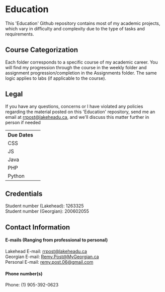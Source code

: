 # Education
This 'Education' Github repository contains most of my academic projects, which vary in difficulty and complexity due to the type of tasks and requirements.

## Course Categorization
Each folder corresponds to a specific course of my academic career. You will find my progression through the course in the weekly folder and assignment progression/completion in the Assignments folder. The same logic applies to labs (if applicable to the course).

## Legal
If you have any questions, concerns or I have violated any policies regarding the material posted on this 'Education' repository, send me an email at rrpost@lakeheadu.ca, and we'll discuss this matter further in person if needed

<table>
  <tr>
    <th>
      Due Dates
    </th>
  </tr>
  <tr>
    <td>CSS</td>
    <td></td>
  </tr>
  <tr>
    <td>JS</td>
    <td></td>
  </tr>
  <tr>
    <td>Java</td>
    <td></td>
  </tr>
  <tr>
    <td>PHP</td>
    <td></td>
  </tr>
  <tr>
    <td>Python</td>
    <td></td>
  </tr>
</table>

## Credentials
Student number (Lakehead): 1263325    
Student number (Georgian): 200602055

## Contact Information
#### E-mails (Ranging from professional to personal) 
Lakehead E-mail: rrpost@lakeheadu.ca <br />
Georgian E-mail: Remy.Post@MyGeorgian.ca <br />
Personal E-mail: remy.post.06@gmail.com 
#### Phone number(s)
Phone: (1) 905-392-0623

 
